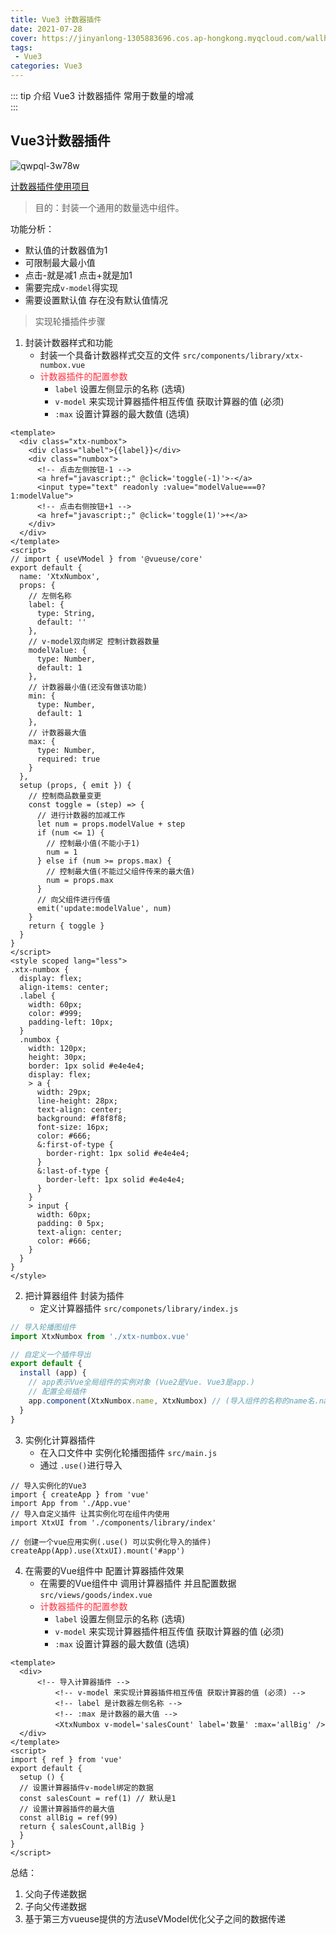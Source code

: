```yaml
---
title: Vue3 计数器插件
date: 2021-07-28
cover: https://jinyanlong-1305883696.cos.ap-hongkong.myqcloud.com/wallhaven-1kdl93.jpg
tags:
 - Vue3
categories: Vue3
---
```


::: tip 介绍
Vue3 计数器插件 常用于数量的增减<br>
:::

<!-- more -->

## Vue3计数器插件

![qwpql-3w78w](https://jinyanlong-1305883696.cos.ap-hongkong.myqcloud.com/qwpql-3w78w.gif)

[计数器插件使用项目](https://gitee.com/liu_kaili/Vue_little_rabbit_fresh)

> 目的：封装一个通用的数量选中组件。

功能分析：

- 默认值的计数器值为1
- 可限制最大最小值
- 点击-就是减1  点击+就是加1
- 需要完成`v-model`得实现
- 需要设置默认值 存在没有默认值情况

> 实现轮播插件步骤

1. 封装计数器样式和功能
   * 封装一个具备计数器样式交互的文件  `src/components/library/xtx-numbox.vue`
   * <font color =#ff3040>计数器插件的配置参数</font>
     * `label` 设置左侧显示的名称 (选填)
     * `v-model` 来实现计算器插件相互传值 获取计算器的值 (必须)
     * `:max` 设置计算器的最大数值 (选填)

```vue
<template>
  <div class="xtx-numbox">
    <div class="label">{{label}}</div>
    <div class="numbox">
      <!-- 点击左侧按钮-1 -->
      <a href="javascript:;" @click='toggle(-1)'>-</a>
      <input type="text" readonly :value="modelValue===0?1:modelValue">
      <!-- 点击右侧按钮+1 -->
      <a href="javascript:;" @click='toggle(1)'>+</a>
    </div>
  </div>
</template>
<script>
// import { useVModel } from '@vueuse/core'
export default {
  name: 'XtxNumbox',
  props: {
    // 左侧名称
    label: {
      type: String,
      default: ''
    },
    // v-model双向绑定 控制计数器数量
    modelValue: {
      type: Number,
      default: 1
    },
    // 计数器最小值(还没有做该功能)
    min: {
      type: Number,
      default: 1
    },
    // 计数器最大值
    max: {
      type: Number,
      required: true
    }
  },
  setup (props, { emit }) {
    // 控制商品数量变更
    const toggle = (step) => {
      // 进行计数器的加减工作
      let num = props.modelValue + step
      if (num <= 1) {
        // 控制最小值(不能小于1)
        num = 1
      } else if (num >= props.max) {
        // 控制最大值(不能过父组件传来的最大值)
        num = props.max
      }
      // 向父组件进行传值
      emit('update:modelValue', num)
    }
    return { toggle }
  }
}
</script>
<style scoped lang="less">
.xtx-numbox {
  display: flex;
  align-items: center;
  .label {
    width: 60px;
    color: #999;
    padding-left: 10px;
  }
  .numbox {
    width: 120px;
    height: 30px;
    border: 1px solid #e4e4e4;
    display: flex;
    > a {
      width: 29px;
      line-height: 28px;
      text-align: center;
      background: #f8f8f8;
      font-size: 16px;
      color: #666;
      &:first-of-type {
        border-right: 1px solid #e4e4e4;
      }
      &:last-of-type {
        border-left: 1px solid #e4e4e4;
      }
    }
    > input {
      width: 60px;
      padding: 0 5px;
      text-align: center;
      color: #666;
    }
  }
}
</style>

```

2. 把计算器组件 封装为插件
   * 定义计算器插件 `src/componets/library/index.js`

```js
// 导入轮播图组件
import XtxNumbox from './xtx-numbox.vue'

// 自定义一个插件导出
export default {
  install (app) {
    // app表示Vue全局组件的实例对象 (Vue2是Vue. Vue3是app.)
    // 配置全局插件
    app.component(XtxNumbox.name, XtxNumbox) // (导入组件的名称的name名.name,导入组件的名称)
  }
}
```

3. 实例化计算器插件
   * 在入口文件中 实例化轮播图插件 `src/main.js`
   * 通过 `.use()`进行导入

```JS
// 导入实例化的Vue3
import { createApp } from 'vue'
import App from './App.vue'
// 导入自定义插件 让其实例化可在组件内使用
import XtxUI from './components/library/index'

// 创建一个vue应用实例(.use() 可以实例化导入的插件)
createApp(App).use(XtxUI).mount('#app')
```

4. 在需要的Vue组件中 配置计算器插件效果 
   * 在需要的Vue组件中 调用计算器插件 并且配置数据 `src/views/goods/index.vue`
   * <font color =#ff3040>计数器插件的配置参数</font>
     * `label` 设置左侧显示的名称 (选填)
     * `v-model` 来实现计算器插件相互传值 获取计算器的值 (必须)
     * `:max` 设置计算器的最大数值 (选填)

```vue
<template>
  <div>
      <!-- 导入计算器插件 -->
          <!-- v-model 来实现计算器插件相互传值 获取计算器的值 (必须) -->
          <!-- label 是计数器左侧名称 -->
          <!-- :max 是计数器的最大值 -->
          <XtxNumbox v-model='salesCount' label='数量' :max='allBig' />
  </div>
</template>
<script>
import { ref } from 'vue'
export default {
  setup () {
  // 设置计算器插件v-model绑定的数据
  const salesCount = ref(1) // 默认是1
  // 设置计算器插件的最大值
  const allBig = ref(99)
  return { salesCount,allBig }
  }
}
</script>
```

总结：

1. 父向子传递数据
2. 子向父传递数据
3. 基于第三方vueuse提供的方法useVModel优化父子之间的数据传递

